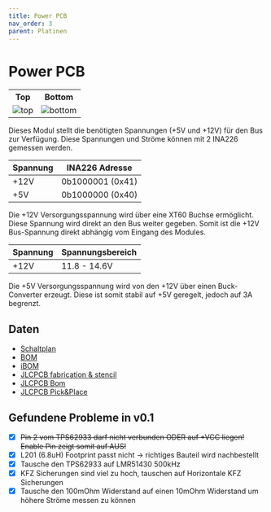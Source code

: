 ```yaml
---
title: Power PCB
nav_order: 3
parent: Platinen
---
```


# Power PCB

<table>
  <tr><th>Top</th><th>Bottom</th></tr>
  <tr>
    <td><img src="power/power-3D_top.png?dummy={{ site.data['hash'] }}" alt="top" /></td>
    <td><img src="power/power-3D_bottom.png?dummy={{ site.data['hash'] }}" alt="bottom" /></td>
  </tr>
</table>

Dieses Modul stellt die benötigten Spannungen (+5V und +12V) für den Bus zur Verfügung.
Diese Spannungen und Ströme können mit 2 INA226 gemessen werden.

| Spannung |   INA226 Adresse |
| -------- | ---------------- |
|     +12V | 0b1000001 (0x41) |
|      +5V | 0b1000000 (0x40) |

Die +12V Versorgungsspannung wird über eine XT60 Buchse ermöglicht. Diese Spannung wird direkt an den Bus weiter gegeben. Somit ist die +12V Bus-Spannung direkt abhängig vom Eingang des Modules.

| Spannung | Spannungsbereich |
| -------- | ---------------- |
|     +12V |     11.8 - 14.6V |

Die +5V Versorgungsspannung wird von den +12V über einen Buck-Converter erzeugt. Diese ist somit stabil auf +5V geregelt, jedoch auf 3A begrenzt.

## Daten

- [Schaltplan](power/power-schematic.pdf)
- [BOM](power/power-bom.html)
- [iBOM](power/power-ibom.html)
- [JLCPCB fabrication & stencil](power/JLCPCB/power-_JLCPCB_compress.zip)
- [JLCPCB Bom](power/JLCPCB/power_bom_jlc.csv)
- [JLCPCB Pick&Place](power/JLCPCB/power_cpl_jlc.csv)

## Gefundene Probleme in v0.1

- [X] ~~Pin 2 vom TPS62933 darf nicht verbunden ODER auf +VCC liegen! Enable Pin zeigt somit auf AUS!~~
- [X] L201 (6.8uH) Footprint passt nicht -> richtiges Bauteil wird nachbestellt
- [X] Tausche den TPS62933 auf LMR51430 500kHz
- [X] KFZ Sicherungen sind viel zu hoch, tauschen auf Horizontale KFZ Sicherungen
- [X] Tausche den 100mOhm Widerstand auf einen 10mOhm Widerstand um höhere Ströme messen zu können

